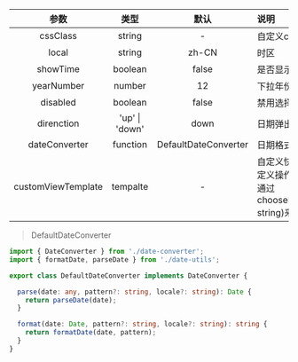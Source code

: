 
| 参数        | 类型          | 默认        |  说明 |
| :---------: | :----------: | :---------: | :-------------|
| cssClass | string | - | 自定义class， 可选参数|
| local | string | zh-CN | 时区 |
| showTime | boolean | false | 是否显示时分秒 |
| yearNumber | number | 12 | 下拉年份显示数量 |
| disabled | boolean | false | 禁用选择 |
| direnction| 'up' \| 'down' | down | 日期弹出方向 |
| dateConverter | function | DefaultDateConverter | 日期格式化、解析函数 |
| customViewTemplate | tempalte | - |  自定义快捷设置日期或自定义操作区内容， 可以通过chooseDate(dateString: string)来设置日期	|


> DefaultDateConverter

```typescript
import { DateConverter } from './date-converter';
import { formatDate, parseDate } from './date-utils';

export class DefaultDateConverter implements DateConverter {

  parse(date: any, pattern?: string, locale?: string): Date {
    return parseDate(date);
  }

  format(date: Date, pattern?: string, locale?: string): string {
    return formatDate(date, pattern);
  }
}
```
